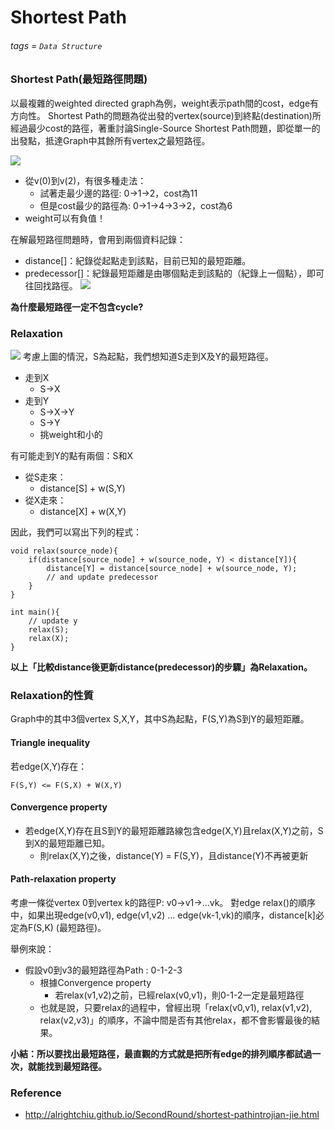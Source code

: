 # Shortest Path
###### tags = `Data Structure`

### Shortest Path(最短路徑問題)

以最複雜的weighted directed graph為例，weight表示path間的cost，edge有方向性。
Shortest Path的問題為從出發的vertex(source)到終點(destination)所經過最少cost的路徑，著重討論Single-Source Shortest Path問題，即從單一的出發點，抵達Graph中其餘所有vertex之最短路徑。

![](https://i.imgur.com/4i8Roal.png)

* 從v(0)到v(2)，有很多種走法：
    * 試著走最少邊的路徑: 0->1->2，cost為11
    * 但是cost最少的路徑為: 0->1->4->3->2，cost為6
* weight可以有負值！

在解最短路徑問題時，會用到兩個資料記錄：
* distance[]：紀錄從起點走到該點，目前已知的最短距離。
* predecessor[]：紀錄最短距離是由哪個點走到該點的（紀錄上一個點），即可往回找路徑。
![](https://i.imgur.com/U750kD2.png)


**為什麼最短路徑一定不包含cycle?**

### Relaxation
![](https://i.imgur.com/kQLxp9Y.png)
考慮上圖的情況，S為起點，我們想知道S走到X及Y的最短路徑。
* 走到X
    * S->X
* 走到Y
    * S->X->Y
    * S->Y
    * 挑weight和小的

有可能走到Y的點有兩個：S和X
* 從S走來：
    * distance[S] + w(S,Y)
* 從X走來：
    * distance[X] + w(X,Y)

因此，我們可以寫出下列的程式：
```cpp=1
void relax(source_node){
    if(distance[source_node] + w(source_node, Y) < distance[Y]){
        distance[Y] = distance[source_node] + w(source_node, Y);
        // and update predecessor
    }
}

int main(){
    // update y
    relax(S);
    relax(X);
}
```
**以上「比較distance後更新distance(predecessor)的步驟」為Relaxation。**
   
### Relaxation的性質

Graph中的其中3個vertex S,X,Y，其中S為起點，F(S,Y)為S到Y的最短距離。
#### Triangle inequality
若edge(X,Y)存在：

    F(S,Y) <= F(S,X) + W(X,Y)
    
#### Convergence property
* 若edge(X,Y)存在且S到Y的最短距離路線包含edge(X,Y)且relax(X,Y)之前，S到X的最短距離已知。
    * 則relax(X,Y)之後，distance(Y) = F(S,Y)，且distance(Y)不再被更新
    
#### Path-relaxation property
考慮一條從vertex 0到vertex k的路徑P: v0->v1->...vk。
對edge relax()的順序中，如果出現edge(v0,v1), edge(v1,v2) ... edge(vk-1,vk)的順序，distance[k]必定為F(S,K) (最短路徑)。

舉例來說：
* 假設v0到v3的最短路徑為Path : 0-1-2-3
    * 根據Convergence property
        * 若relax(v1,v2)之前，已經relax(v0,v1)，則0-1-2一定是最短路徑
    * 也就是說，只要relax的過程中，曾經出現「relax(v0,v1), relax(v1,v2), relax(v2,v3)」的順序，不論中間是否有其他relax，都不會影響最後的結果。

**小結：所以要找出最短路徑，最直觀的方式就是把所有edge的排列順序都試過一次，就能找到最短路徑。**

### Reference
* http://alrightchiu.github.io/SecondRound/shortest-pathintrojian-jie.html